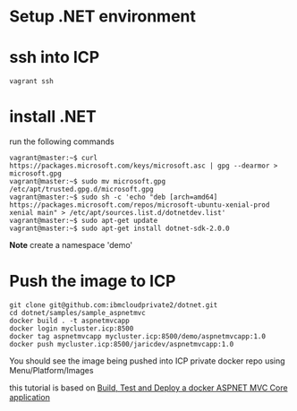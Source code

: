
# Setup .NET environment

# ssh into ICP
```
vagrant ssh
```

# install .NET
run the following commands

```
vagrant@master:~$ curl https://packages.microsoft.com/keys/microsoft.asc | gpg --dearmor > microsoft.gpg
vagrant@master:~$ sudo mv microsoft.gpg /etc/apt/trusted.gpg.d/microsoft.gpg
vagrant@master:~$ sudo sh -c 'echo "deb [arch=amd64] https://packages.microsoft.com/repos/microsoft-ubuntu-xenial-prod xenial main" > /etc/apt/sources.list.d/dotnetdev.list'
vagrant@master:~$ sudo apt-get update
vagrant@master:~$ sudo apt-get install dotnet-sdk-2.0.0
```

**Note** create a namespace 'demo'

# Push the image to ICP
```
git clone git@github.com:ibmcloudprivate2/dotnet.git
cd dotnet/samples/sample_aspnetmvc
docker build . -t aspnetmvcapp
docker login mycluster.icp:8500
docker tag aspnetmvcapp mycluster.icp:8500/demo/aspnetmvcapp:1.0
docker push mycluster.icp:8500/jaricdev/aspnetmvcapp:1.0
```

You should see the image being pushed into ICP private docker repo using Menu/Platform/Images

this tutorial is based on [Build, Test and Deploy a docker ASPNET MVC Core application](https://github.com/ibmcloudprivate2/dotnet/tree/master/samples/sample_aspnetmvc)
